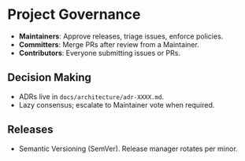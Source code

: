 <!-- SPDX-License-Identifier: Apache-2.0 -->
# Project Governance

- **Maintainers**: Approve releases, triage issues, enforce policies.
- **Committers**: Merge PRs after review from a Maintainer.
- **Contributors**: Everyone submitting issues or PRs.

## Decision Making
- ADRs live in `docs/architecture/adr-XXXX.md`.
- Lazy consensus; escalate to Maintainer vote when required.

## Releases
- Semantic Versioning (SemVer). Release manager rotates per minor.
